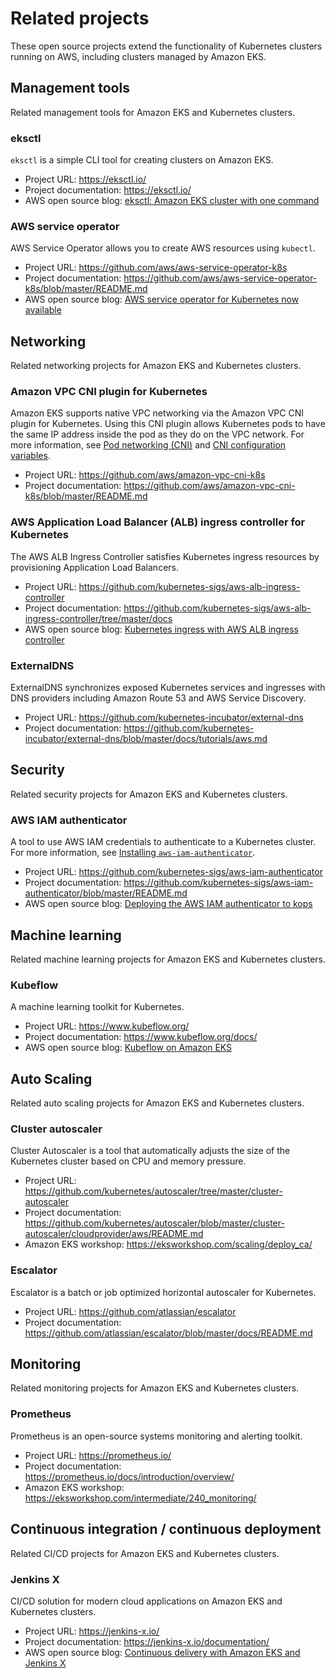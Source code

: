 # Related projects<a name="related-projects"></a>

These open source projects extend the functionality of Kubernetes clusters running on AWS, including clusters managed by Amazon EKS\.

## Management tools<a name="related-management-tools"></a>

Related management tools for Amazon EKS and Kubernetes clusters\.

### eksctl<a name="related-eksctl"></a>

`eksctl` is a simple CLI tool for creating clusters on Amazon EKS\.
+ Project URL: [https://eksctl\.io/](https://eksctl.io/)
+ Project documentation: [https://eksctl\.io/](https://eksctl.io/)
+ AWS open source blog: [eksctl: Amazon EKS cluster with one command](http://aws.amazon.com/blogs/opensource/eksctl-eks-cluster-one-command/)

### AWS service operator<a name="related-aws-service-operator"></a>

AWS Service Operator allows you to create AWS resources using `kubectl`\.
+ Project URL: [https://github\.com/aws/aws\-service\-operator\-k8s](https://github.com/aws/aws-service-operator-k8s)
+ Project documentation: [https://github\.com/aws/aws\-service\-operator\-k8s/blob/master/README\.md](https://github.com/aws/aws-service-operator-k8s/blob/master/README.md)
+ AWS open source blog: [AWS service operator for Kubernetes now available](http://aws.amazon.com/blogs/opensource/aws-service-operator-kubernetes-available/)

## Networking<a name="related-networking"></a>

Related networking projects for Amazon EKS and Kubernetes clusters\.

### Amazon VPC CNI plugin for Kubernetes<a name="related-vpc-cni-k8s"></a>

Amazon EKS supports native VPC networking via the Amazon VPC CNI plugin for Kubernetes\. Using this CNI plugin allows Kubernetes pods to have the same IP address inside the pod as they do on the VPC network\. For more information, see [Pod networking \(CNI\)](pod-networking.md) and [CNI configuration variables](cni-env-vars.md)\.
+ Project URL: [https://github\.com/aws/amazon\-vpc\-cni\-k8s](https://github.com/aws/amazon-vpc-cni-k8s)
+ Project documentation: [https://github\.com/aws/amazon\-vpc\-cni\-k8s/blob/master/README\.md](https://github.com/aws/amazon-vpc-cni-k8s/blob/master/README.md)

### AWS Application Load Balancer \(ALB\) ingress controller for Kubernetes<a name="related-alb-ingress-controller"></a>

The AWS ALB Ingress Controller satisfies Kubernetes ingress resources by provisioning Application Load Balancers\.
+ Project URL: [https://github\.com/kubernetes\-sigs/aws\-alb\-ingress\-controller](https://github.com/kubernetes-sigs/aws-alb-ingress-controller)
+ Project documentation: [https://github\.com/kubernetes\-sigs/aws\-alb\-ingress\-controller/tree/master/docs](https://github.com/kubernetes-sigs/aws-alb-ingress-controller/tree/master/docs)
+ AWS open source blog: [Kubernetes ingress with AWS ALB ingress controller](http://aws.amazon.com/blogs/opensource/kubernetes-ingress-aws-alb-ingress-controller/)

### ExternalDNS<a name="related-externaldns"></a>

ExternalDNS synchronizes exposed Kubernetes services and ingresses with DNS providers including Amazon Route 53 and AWS Service Discovery\.
+ Project URL: [https://github\.com/kubernetes\-incubator/external\-dns](https://github.com/kubernetes-incubator/external-dns)
+ Project documentation: [https://github\.com/kubernetes\-incubator/external\-dns/blob/master/docs/tutorials/aws\.md](https://github.com/kubernetes-incubator/external-dns/blob/master/docs/tutorials/aws.md)

## Security<a name="related-security"></a>

Related security projects for Amazon EKS and Kubernetes clusters\.

### AWS IAM authenticator<a name="related-authenticator"></a>

A tool to use AWS IAM credentials to authenticate to a Kubernetes cluster\. For more information, see [Installing `aws-iam-authenticator`](install-aws-iam-authenticator.md)\.
+ Project URL: [https://github\.com/kubernetes\-sigs/aws\-iam\-authenticator](https://github.com/kubernetes-sigs/aws-iam-authenticator)
+ Project documentation: [https://github\.com/kubernetes\-sigs/aws\-iam\-authenticator/blob/master/README\.md](https://github.com/kubernetes-sigs/aws-iam-authenticator/blob/master/README.md)
+ AWS open source blog: [Deploying the AWS IAM authenticator to kops](http://aws.amazon.com/blogs/opensource/deploying-heptio-authenticator-kops/)

## Machine learning<a name="related-machine-learning"></a>

Related machine learning projects for Amazon EKS and Kubernetes clusters\.

### Kubeflow<a name="related-kubeflow"></a>

A machine learning toolkit for Kubernetes\.
+ Project URL: [https://www\.kubeflow\.org/](https://www.kubeflow.org/)
+ Project documentation: [https://www\.kubeflow\.org/docs/](https://www.kubeflow.org/docs/)
+ AWS open source blog: [Kubeflow on Amazon EKS](http://aws.amazon.com/blogs/opensource/kubeflow-amazon-eks/)

## Auto Scaling<a name="related-auto-scaling"></a>

Related auto scaling projects for Amazon EKS and Kubernetes clusters\.

### Cluster autoscaler<a name="related-cluster-autoscaler"></a>

Cluster Autoscaler is a tool that automatically adjusts the size of the Kubernetes cluster based on CPU and memory pressure\.
+ Project URL: [https://github\.com/kubernetes/autoscaler/tree/master/cluster\-autoscaler](https://github.com/kubernetes/autoscaler/tree/master/cluster-autoscaler)
+ Project documentation: [https://github\.com/kubernetes/autoscaler/blob/master/cluster\-autoscaler/cloudprovider/aws/README\.md](https://github.com/kubernetes/autoscaler/blob/master/cluster-autoscaler/cloudprovider/aws/README.md)
+ Amazon EKS workshop: [https://eksworkshop\.com/scaling/deploy\_ca/](https://eksworkshop.com/scaling/deploy_ca/)

### Escalator<a name="related-escalator"></a>

Escalator is a batch or job optimized horizontal autoscaler for Kubernetes\.
+ Project URL: [https://github\.com/atlassian/escalator](https://github.com/atlassian/escalator)
+ Project documentation: [https://github\.com/atlassian/escalator/blob/master/docs/README\.md](https://github.com/atlassian/escalator/blob/master/docs/README.md)

## Monitoring<a name="related-monitoring"></a>

Related monitoring projects for Amazon EKS and Kubernetes clusters\.

### Prometheus<a name="related-prometheus"></a>

Prometheus is an open\-source systems monitoring and alerting toolkit\.
+ Project URL: [https://prometheus\.io/](https://prometheus.io/)
+ Project documentation: [https://prometheus\.io/docs/introduction/overview/](https://prometheus.io/docs/introduction/overview/)
+ Amazon EKS workshop: [https://eksworkshop\.com/intermediate/240\_monitoring/](https://eksworkshop.com/intermediate/240_monitoring/)

## Continuous integration / continuous deployment<a name="related-cicd"></a>

Related CI/CD projects for Amazon EKS and Kubernetes clusters\.

### Jenkins X<a name="related-jenkinsx"></a>

CI/CD solution for modern cloud applications on Amazon EKS and Kubernetes clusters\.
+ Project URL: [https://jenkins\-x\.io/](https://jenkins-x.io/)
+ Project documentation: [https://jenkins\-x\.io/documentation/](https://jenkins-x.io/documentation/)
+ AWS open source blog: [Continuous delivery with Amazon EKS and Jenkins X](http://aws.amazon.com/blogs/opensource/continuous-delivery-eks-jenkins-x/)
